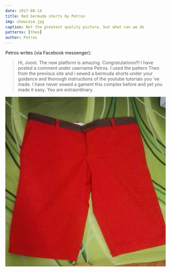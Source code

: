 ```yaml
---
date: 2017-08-14
title: Red bermuda shorts by Petros
img: showcase.jpg
caption: Not the greatest quality picture, but what can we do
patterns: [theo]
author: Petros
---
```

Petros writes (via Facebook messenger):

> Hi, Joost. The new platform is amazing. Congratulations!!! I have posted a comment under username Petros. I used the pattern Theo from the previous site and i sewed a bermuda shorts under your guidance and thorough instructions of the youtube tutorials you 've made. I have never sewed a gament this complex before and yet you made it easy. You are extraordinary.

![Here's a view from the front](2.jpg)
